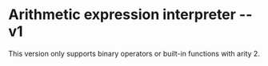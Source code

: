 # Arithmetic expression interpreter -- v1

This version only supports binary operators or built-in functions with arity 2.
